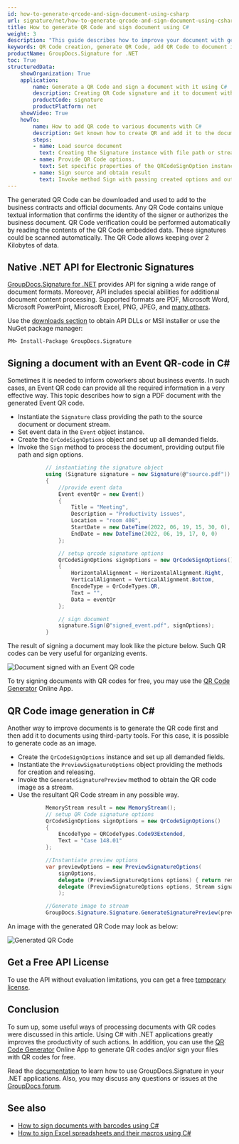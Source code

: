 ```yaml
---
id: how-to-generate-qrcode-and-sign-document-using-csharp
url: signature/net/how-to-generate-qrcode-and-sign-document-using-csharp
title: How to generate QR Code and sign document using C#
weight: 3
description: "This guide describes how to improve your document with generated QR code using C#. Sign your documents with a QR Code and various standard QR code elements like Event QR Code, contact QR Code as VCard or MeCard, SEPA payment QR Code using GroupDocs.Signature .NET API by GroupDocs."
keywords: QR Code creation, generate QR Code, add QR Code to document in CSharp, Sign document with QR Event in CSharp, VCard, or MeCard QR Code.
productName: GroupDocs.Signature for .NET
toc: True
structuredData:
    showOrganization: True
    application:    
        name: Generate a QR Code and sign a document with it using C#    
        description: Creating QR Code signature and it to document with C# language by GroupDocs.Signature for .NET APIs
        productCode: signature
        productPlatform: net 
    showVideo: True
    howTo:
        name: How to add QR code to various documents with C# 
        description: Get known how to create QR and add it to the document using C#
        steps:
        - name: Load source document
          text: Creating the Signature instance with file path or stream as a constructor parameter will load the document. 
        - name: Provide QR Code options. 
          text: Set specific properties of the QRCodeSignOption instance like a QR Code type, QR code text, and signature appearance settings.
        - name: Sign source and obtain result 
          text: Invoke method Sign with passing created options and output file data. You can save signed files using a file path or a stream.
---
```


The generated QR Code can be downloaded and used to add to the business contracts and official documents. Any QR Code contains unique textual information that confirms the identity of the signer or authorizes the business document. QR Code verification could be performed automatically by reading the contents of the QR Code embedded data. These signatures could be scanned automatically. The QR Code allows keeping over 2 Kilobytes of data.

## Native .NET API for Electronic Signatures

[GroupDocs.Signature for .NET](https://products.groupdocs.com/signature/net) provides API for signing a wide range of document formats. Moreover, API includes special abilities for additional document content processing. Supported formats are PDF, Microsoft Word, Microsoft PowerPoint, Microsoft Excel, PNG, JPEG, and [many others](/signature/net/supported-document-formats/).

Use the [downloads section](https://downloads.groupdocs.com/signature/net) to obtain API DLLs or MSI installer or use the NuGet package manager:

```nuget
PM> Install-Package GroupDocs.Signature
```

## Signing a document with an Event QR-code in C\#

Sometimes it is needed to inform coworkers about business events. In such cases, an Event QR code can provide all the required information in a very effective way. This topic describes how to sign a PDF document with the generated Event QR code.

* Instantiate the `Signature` class providing the path to the source document or document stream.
* Set event data in the `Event` object instance.
* Create the `QrCodeSignOptions` object and set up all demanded fields.
* Invoke the `Sign` method to process the document, providing output file path and sign options.

```cs
            // instantiating the signature object
            using (Signature signature = new Signature(@"source.pdf"))
            {
                //provide event data
                Event eventQr = new Event()
                {
                    Title = "Meeting",
                    Description = "Productivity issues",
                    Location = "room 408",
                    StartDate = new DateTime(2022, 06, 19, 15, 30, 0),
                    EndDate = new DateTime(2022, 06, 19, 17, 0, 0)
                };

                // setup qrcode signature options
                QrCodeSignOptions signOptions = new QrCodeSignOptions()
                {
                    HorizontalAlignment = HorizontalAlignment.Right,
                    VerticalAlignment = VerticalAlignment.Bottom,
                    EncodeType = QrCodeTypes.QR,
                    Text = "",
                    Data = eventQr
                };

                // sign document
                signature.Sign(@"signed_event.pdf", signOptions);
            }
```

The result of signing a document may look like the picture below. Such QR codes can be very useful for organizing events.

![Document signed with an Event QR code](/signature/net/images/signature-use-cases/how-to-generate-barcode-and-sign-document-using-csharp/signed_event.png)

To try signing documents with QR codes for free, you may use the [QR Code Generator](https://products.groupdocs.app/signature/generate/qrcode) Online App.

## QR Code image generation in C\#

Another way to improve documents is to generate the QR code first and then add it to documents using third-party tools. For this case, it is possible to generate code as an image.

* Create the `QrCodeSignOptions` instance and set up all demanded fields.
* Instantiate the `PreviewSignatureOptions` object providing the methods for creation and releasing.
* Invoke the `GenerateSignaturePreview` method to obtain the QR code image as a stream.
* Use the resultant QR Code stream in any possible way.

```cs
            MemoryStream result = new MemoryStream();
            // setup QR Code signature options
            QrCodeSignOptions signOptions = new QrCodeSignOptions()
            {
                EncodeType = QRCodeTypes.Code93Extended,
                Text = "Case 148.01"
            };

            //Instantiate preview options
            var previewOptions = new PreviewSignatureOptions(
                signOptions,
                delegate (PreviewSignatureOptions options) { return result; },
                delegate (PreviewSignatureOptions options, Stream signatureStream) { }
                );

            //Generate image to stream
            GroupDocs.Signature.Signature.GenerateSignaturePreview(previewOptions);

```
An image with the generated QR Code may look as below:

![Generated QR Code](/signature/net/images/signature-use-cases/how-to-generate-barcode-and-sign-document-using-csharp/textqrcode.png)

## Get a Free API License
To use the API without evaluation limitations, you can get a free [temporary license](https://purchase.groupdocs.com/temporary-license).

## Conclusion

To sum up, some useful ways of processing documents with QR codes were discussed in this article. Using C# with .NET applications greatly improves the productivity of such actions.
In addition, you can use the [QR Code Generator](https://products.groupdocs.app/signature/generate/qrcode) Online App to generate QR codes and/or sign your files with QR codes for free.

Read the [documentation](https://docs.groupdocs.com/signature/net/) to learn how to use GroupDocs.Signature in your .NET applications. Also, you may discuss any questions or issues at the [GroupDocs forum](https://forum.groupdocs.com/).

## See also

* [How to sign documents with barcodes using C#](/signature/net/how-to-generate-barcode-and-sign-document-using-csharp)
* [How to sign Excel spreadsheets and their macros using C#](/signature/net/how-to-sign-excel-macros-using-csharp)
